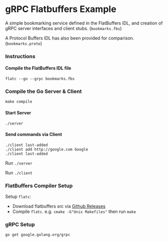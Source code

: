 
# gRPC Flatbuffers Example

A simple bookmarking service defined in the FlatBuffers IDL, and creation of gRPC server interfaces and client stubs. (`bookmarks.fbs`)

A Protocol Buffers IDL has also been provided for comparison. (`bookmarks.proto`)

### Instructions

#### Compile the FlatBuffers IDL file
```
flatc --go --grpc bookmarks.fbs
```

### Compile the Go Server & Client
```
make compile
```

#### Start Server
```
./server
```

#### Send commands via Client
```
./client last-added
./client add http://google.com Google
./client last-added
```

Run `./server`

Run `./client`

### FlatBuffers Compiler Setup

Setup `flatc`:
* Download flatbuffers src via [Github Releases](https://github.com/google/flatbuffers/releases)
* Compile `flatc`. e.g. `cmake -G"Unix Makefiles"` then run `make`

### gRPC Setup
```
go get google.golang.org/grpc
```
